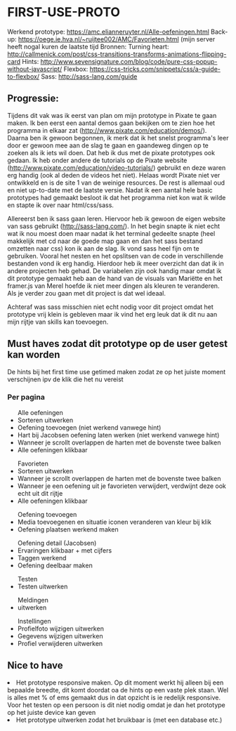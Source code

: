 <h1>FIRST-USE-PROTO</h1>

Werkend prototype: https://amc.elianneruyter.nl/Alle-oefeningen.html 
Back-up: https://oege.ie.hva.nl/~ruijtee002/AMC/Favorieten.html (mijn server heeft nogal kuren de laatste tijd 
Bronnen: 
Turning heart: http://callmenick.com/post/css-transitions-transforms-animations-flipping-card 
Hints: http://www.sevensignature.com/blog/code/pure-css-popup-without-javascript/ 
Flexbox: https://css-tricks.com/snippets/css/a-guide-to-flexbox/ 
Sass: http://sass-lang.com/guide

<h2>Progressie: </h2>

Tijdens dit vak was ik eerst van plan om mijn prototype in Pixate te gaan maken. Ik ben eerst een aantal demos gaan bekijken om te zien hoe het programma in elkaar zat (http://www.pixate.com/education/demos/). Daarna ben ik gewoon begonnen, ik merk dat ik het snelst programma's leer door er gewoon mee aan de slag te gaan en gaandeweg dingen op te zoeken als ik iets wil doen. Dat heb ik dus met de pixate prototypes ook gedaan. Ik heb onder andere de tutorials op de Pixate website (http://www.pixate.com/education/video-tutorials/) gebruikt en deze waren erg handig (ook al deden de videos het niet). Helaas wordt Pixate niet ver ontwikkeld en is de site 1 van de weinige resources. De rest is allemaal oud en niet up-to-date met de laatste versie. Nadat ik een aantal hele basic prototypes had gemaakt besloot ik dat het programma niet kon wat ik wilde en stapte ik over naar html/css/sass.

Allereerst ben ik sass gaan leren. Hiervoor heb ik gewoon de eigen website van sass gebruikt (http://sass-lang.com/). In het begin snapte ik niet echt wat ik nou moest doen maar nadat ik het terminal gedeelte snapte (heel makkelijk met cd naar de goede map gaan en dan het sass bestand omzetten naar css) kon ik aan de slag. Ik vond sass heel fijn om te gebruiken. Vooral het nesten en het opslitsen van de code in verschillende bestanden vond ik erg handig. Hierdoor heb ik meer overzicht dan dat ik in andere projecten heb gehad. De variabelen zijn ook handig maar omdat ik dit prototype gemaakt heb aan de hand van de visuals van Mariëtte en het framer.js van Merel hoefde ik niet meer dingen als kleuren te veranderen. Als je verder zou gaan met dit project is dat wel ideaal. 

Achteraf was sass misschien niet echt nodig voor dit project omdat het prototype vrij klein is gebleven maar ik vind het erg leuk dat ik dit nu aan mijn rijtje van skills kan toevoegen. 

<h2>Must haves zodat dit prototype op de user getest kan worden</h2>
De hints bij het first time use getimed maken zodat ze op het juiste moment verschijnen ipv de klik die het nu vereist

<h3>Per pagina </h3>
<ul> Alle oefeningen
<li>Sorteren uitwerken</li>
<li>Oefening toevoegen (niet werkend vanwege hint)</li>
<li>Hart bij Jacobsen oefening laten werken (niet werkend vanwege hint)</li>
<li>Wanneer je scrollt overlappen de harten met de bovenste twee balken</li>
<li>Alle oefeningen klikbaar</li>
</ul>
<ul> Favorieten
<li>Sorteren uitwerken</li>
<li>Wanneer je scrollt overlappen de harten met de bovenste twee balken</li>
<li>Wanneer je een oefening uit je favorieten verwijdert, verdwijnt deze ook echt uit dit rijtje</li>
<li>Alle oefeningen klikbaar</li>
</ul>
<ul> Oefening toevoegen
<li>Media toevoegenen en situatie iconen veranderen van kleur bij klik</li>
<li>Oefening plaatsen werkend maken</li>
</ul>
<ul> Oefening detail (Jacobsen)
<li>Ervaringen klikbaar + met cijfers</li>
<li>Taggen werkend</li>
<li>Oefening deelbaar maken</li>
</ul>
<ul> Testen
<li>Testen uitwerken</li>
</ul>
<ul> Meldingen
<li>uitwerken</li>
</ul>
<ul> Instellingen
<li>Profielfoto wijzigen uitwerken</li>
<li>Gegevens wijzigen uitwerken</li>
<li>Profiel verwijderen uitwerken</li>
</ul>

<h2>Nice to have</h2>
<li>Het prototype responsive maken. Op dit moment werkt hij alleen bij een bepaalde breedte, dit komt doordat oa de hints op een vaste plek staan. Wel is alles met % of ems gemaakt dus in dat opzicht is ie redelijk responsive. Voor het testen op een persoon is dit niet nodig omdat je dan het prototype op het juiste device kan geven</li>
<li>Het prototype uitwerken zodat het bruikbaar is (met een database etc.)</li>
